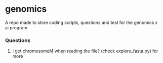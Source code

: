 # genomics
A repo made to store coding scripts, questions and test for the genomics x ai program.


### Questions
1. I get chromosomeM when reading the file? (check explore_fasta.py) for more
